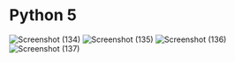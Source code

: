# Python 5
  ![Screenshot (134)](https://user-images.githubusercontent.com/93020295/141282527-eceff84e-a509-468e-b53d-53fcdb9f1e8b.png)
  ![Screenshot (135)](https://user-images.githubusercontent.com/93020295/141282543-1e2d7180-eaac-43c0-9d0d-ab57d835d8f6.png)
  ![Screenshot (136)](https://user-images.githubusercontent.com/93020295/141282560-3375bdf1-7e05-49f1-8131-99ba88da3fe0.png)
  ![Screenshot (137)](https://user-images.githubusercontent.com/93020295/141282570-e5326876-b019-4a5a-b32e-6a226ee4b3d1.png)

